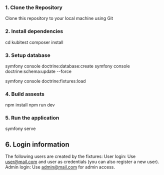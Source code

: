 ### 1. Clone the Repository
Clone this repository to your local machine using Git

### 2. Install dependencies
cd kubitest
composer install

### 3. Setup database
symfony console doctrine:database:create 
symfony console doctrine:schema:update --force 

symfony console doctrine:fixtures:load

### 4. Build assests
npm install
npm run dev

### 5. Run the application
symfony serve

## 6. Login information
The following users are created by the fixtures:
User login: Use user@mail.com and user as credentials (you can also register a new user).
Admin login: Use admin@mail.com for admin access.